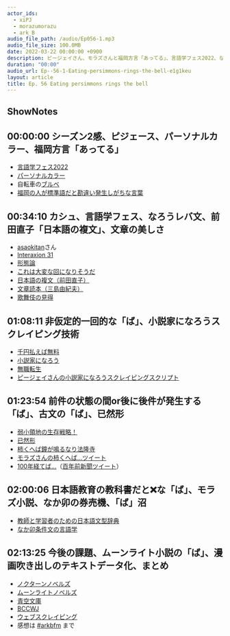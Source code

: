 ```yaml
---
actor_ids:
  - xiPJ
  - morazumorazu
  - ark_B
audio_file_path: /audio/Ep056-1.mp3
audio_file_size: 100.0MB
date: 2022-03-22 00:00:00 +0900
description: ピージェイさん、モラズさんと福岡方言「あってる」、言語学フェス2022、なろうレバ文、非仮定的一回的な「ば」、スクレイピング技術、古文・已然形の「ば」などについて話しました。
duration: "00:00"
audio_url: Ep--56-1-Eating-persimmons-rings-the-bell-e1g1keu
layout: article
title: Ep. 56 Eating persimmons rings the bell
---
```

## ShowNotes

## 00:00:00 シーズン2感、ピジェース、パーソナルカラー、福岡方言「あってる」

* [言語学フェス2022](https://sites.google.com/view/lingfes2022/)
* [パーソナルカラー](https://www.p-color.jp/about/)
* 自転車の[ブルベ](https://www.audax-japan.org/brevet/about_brevet/)
* [福岡の人が標準語だと勘違い発生しがちな言葉](https://fukuoka-touch.net/hakataben)

## 00:34:10 カシュ、言語学フェス、なろうレバ文、前田直子「日本語の複文」、文章の美しさ

* [asaokitan](https://twitter.com/asaokitan)さん
* [Interaxion 31](https://interaxion-podcast.github.io/31)
* [形態論](https://ja.wikipedia.org/wiki/%E5%BD%A2%E6%85%8B%E8%AB%96)
* [これは大変な回になりそうだ](https://twitter.com/xiPJ/status/1501874953267806212?s=20&t=leTalWvZ0fT4te3MgUfM2A)
* [日本語の複文（前田直子）](https://amzn.to/3JtboyV)
* [文章読本（三島由紀夫）](https://amzn.to/3tr675z)
* [歌舞伎の見得](https://www2.ntj.jac.go.jp/unesco/kabuki/jp/production/performance5.html)

## 01:08:11 非仮定的一回的な「ば」、小説家になろうスクレイピング技術

* [千円払えば無料](https://twitter.com/ark_B/status/1460595726912688132)
* [小説家になろう](https://syosetu.com/)
* [無職転生](https://ncode.syosetu.com/n9669bk/)
* [ピージェイさんの小説家になろうスクレイピングスクリプト](https://github.com/piijey/2101_narou)

## 01:23:54 前件の状態の間or後に後件が発生する「ば」、古文の「ば」、已然形

* [弱小領地の生存戦略！](https://ncode.syosetu.com/n9624gu/)
* [已然形](https://ja.wikipedia.org/wiki/%E5%B7%B2%E7%84%B6%E5%BD%A2)
* [柿くへば鐘が鳴るなり法隆寺](https://ja.wikipedia.org/wiki/%E6%9F%BF%E3%81%8F%E3%81%B8%E3%81%B0%E9%90%98%E3%81%8C%E9%B3%B4%E3%82%8B%E3%81%AA%E3%82%8A%E6%B3%95%E9%9A%86%E5%AF%BA)
* [モラズさんの柿くへば…ツイート](https://twitter.com/morazumorazu/status/1502603761902309376?s=20&t=ibCjC7E7banyQjJwDJDBJQ)
* [100年経てば…](https://twitter.com/morazumorazu/status/1501885103655755778?s=20&t=YVPjhDvQByk4QpQ_Mi3YSw)（[百年前新聞ツイート](https://twitter.com/100nen_/status/1501883314721931270?s=20&t=YVPjhDvQByk4QpQ_Mi3YSw)）

## 02:00:06 日本語教育の教科書だと❌な「ば」、モラズ小説、なか卯の券売機、「ば」沼

* [教師と学習者のための日本語文型辞典](https://amzn.to/3ucqdzt)
* [なか卯条件文の言語学](http://academia318.blogspot.com/2021/09/blog-post.html)

## 02:13:25 今後の課題、ムーンライト小説の「ば」、漫画吹き出しのテキストデータ化、まとめ

* [ノクターンノベルズ](https://nl.syosetu.com/redirect/ageauth/?url=https%3A%2F%2Fnoc.syosetu.com%2Ftop%2Ftop%2F&hash=1a96b5237afa724bef265b4f98dd107f2445ef8b)
* [ムーンライトノベルズ](https://nl.syosetu.com/redirect/ageauth/?url=https%3A%2F%2Fmnlt.syosetu.com%2Ftop%2Ftop%2F&hash=a6d6b84e8006d71eb24c6f6e81fd2dad3a81121d)
* [青空文庫](https://www.aozora.gr.jp/)
* [BCCWJ](https://ccd.ninjal.ac.jp/bccwj/)
* [ウェブスクレイピング](https://ja.wikipedia.org/wiki/%E3%82%A6%E3%82%A7%E3%83%96%E3%82%B9%E3%82%AF%E3%83%AC%E3%82%A4%E3%83%94%E3%83%B3%E3%82%B0)
* 感想は [#arkbfm](https://twitter.com/hashtag/arkbfm) まで